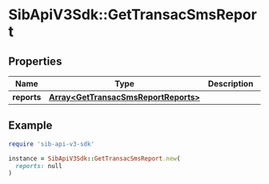 # SibApiV3Sdk::GetTransacSmsReport

## Properties

| Name | Type | Description | Notes |
| ---- | ---- | ----------- | ----- |
| **reports** | [**Array&lt;GetTransacSmsReportReports&gt;**](GetTransacSmsReportReports.md) |  | [optional] |

## Example

```ruby
require 'sib-api-v3-sdk'

instance = SibApiV3Sdk::GetTransacSmsReport.new(
  reports: null
)
```

